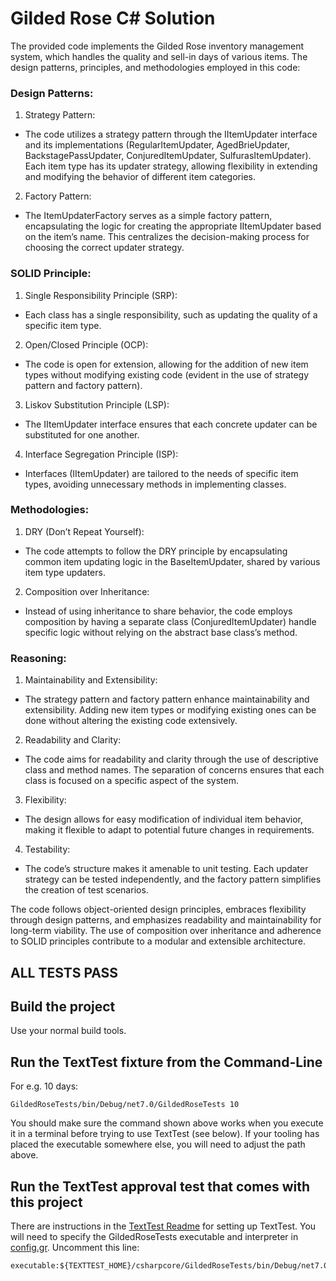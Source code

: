 # Gilded Rose C# Solution

The provided code implements the Gilded Rose inventory management system, which handles the quality and sell-in days of various items. The design patterns, principles, and methodologies employed in this code:

### Design Patterns:
1.	Strategy Pattern:
-	The code utilizes a strategy pattern through the IItemUpdater interface and its implementations (RegularItemUpdater, AgedBrieUpdater, BackstagePassUpdater, ConjuredItemUpdater, SulfurasItemUpdater). Each item type has its updater strategy, allowing flexibility in extending and modifying the behavior of different item categories.
2.	Factory Pattern:
-	The ItemUpdaterFactory serves as a simple factory pattern, encapsulating the logic for creating the appropriate IItemUpdater based on the item’s name. This centralizes the decision-making process for choosing the correct updater strategy.

### SOLID Principle:
1.	Single Responsibility Principle (SRP):
-	Each class has a single responsibility, such as updating the quality of a specific item type.
2.	Open/Closed Principle (OCP):
-	The code is open for extension, allowing for the addition of new item types without modifying existing code (evident in the use of strategy pattern and factory pattern).
3.	Liskov Substitution Principle (LSP):
-	The IItemUpdater interface ensures that each concrete updater can be substituted for one another.
4.	Interface Segregation Principle (ISP):
-	Interfaces (IItemUpdater) are tailored to the needs of specific item types, avoiding unnecessary methods in implementing classes.

### Methodologies:
1.	DRY (Don’t Repeat Yourself):
-	The code attempts to follow the DRY principle by encapsulating common item updating logic in the BaseItemUpdater, shared by various item type updaters.
2.	Composition over Inheritance:
-	Instead of using inheritance to share behavior, the code employs composition by having a separate class (ConjuredItemUpdater) handle specific logic without relying on the abstract base class’s method.

### Reasoning:
1.	Maintainability and Extensibility:
-	The strategy pattern and factory pattern enhance maintainability and extensibility. Adding new item types or modifying existing ones can be done without altering the existing code extensively.
2.	Readability and Clarity:
-	The code aims for readability and clarity through the use of descriptive class and method names. The separation of concerns ensures that each class is focused on a specific aspect of the system.
3.	Flexibility:
-	The design allows for easy modification of individual item behavior, making it flexible to adapt to potential future changes in requirements.
4.	Testability:
-	The code’s structure makes it amenable to unit testing. Each updater strategy can be tested independently, and the factory pattern simplifies the creation of test scenarios.

The code follows object-oriented design principles, embraces flexibility through design patterns, and emphasizes readability and maintainability for long-term viability. The use of composition over inheritance and adherence to SOLID principles contribute to a modular and extensible architecture.

## ALL TESTS PASS



## Build the project

Use your normal build tools. 

## Run the TextTest fixture from the Command-Line

For e.g. 10 days:

```
GildedRoseTests/bin/Debug/net7.0/GildedRoseTests 10
```

You should make sure the command shown above works when you execute it in a terminal before trying to use TextTest (see below). If your tooling has placed the executable somewhere else, you will need to adjust the path above.


## Run the TextTest approval test that comes with this project

There are instructions in the [TextTest Readme](../texttests/README.md) for setting up TextTest. You will need to specify the GildedRoseTests executable and interpreter in [config.gr](../texttests/config.gr). Uncomment this line:

    executable:${TEXTTEST_HOME}/csharpcore/GildedRoseTests/bin/Debug/net7.0/GildedRoseTests

